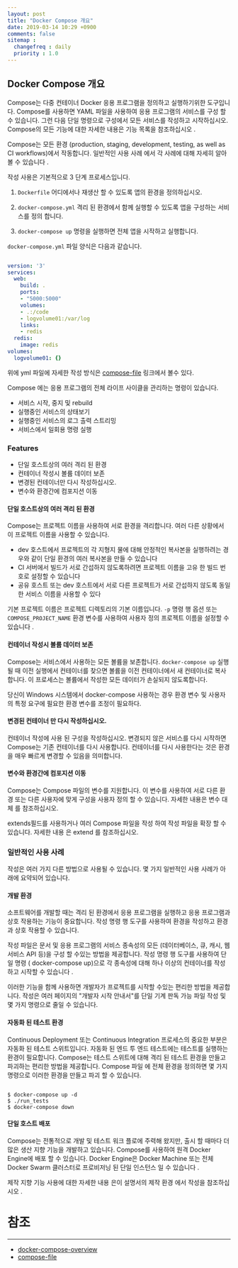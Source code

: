 ```yaml
---
layout: post
title: "Docker Compose 개요"
date: 2019-03-14 10:29 +0900
comments: false
sitemap :
  changefreq : daily
  priority : 1.0
---
```

## Docker Compose 개요

Compose는 다중 컨테이너 Docker 응용 프로그램을 정의하고 실행하기위한 도구입니다. 
Compose를 사용하면 YAML 파일을 사용하여 응용 프로그램의 서비스를 구성 할 수 있습니다. 
그런 다음 단일 명령으로 구성에서 모든 서비스를 작성하고 시작하십시오. 
Compose의 모든 기능에 대한 자세한 내용은 기능 목록을 참조하십시오 .

Compose는 모든 환경 (production, staging, development, testing, as well as CI workflows)에서 작동합니다. 
일반적인 사용 사례 에서 각 사례에 대해 자세히 알아볼 수 있습니다 .

작성 사용은 기본적으로 3 단계 프로세스입니다.

1. `Dockerfile` 어디에서나 재생산 할 수 있도록 앱의 환경을 정의하십시오.

1. `docker-compose.yml` 격리 된 환경에서 함께 실행할 수 있도록 앱을 구성하는 서비스를 정의 합니다.

1. `docker-compose up` 명령을 실행하면 전체 앱을 시작하고 실행합니다.

`docker-compose.yml` 파일 양식은 다음과 같습니다.

```yaml

version: '3'
services:
  web:
    build: .
    ports:
    - "5000:5000"
    volumes:
    - .:/code
    - logvolume01:/var/log
    links:
    - redis
  redis:
    image: redis
volumes:
  logvolume01: {}

```

위에 yml 파일에 자세한 작성 방식은 [compose-file](https://docs.docker.com/compose/compose-file/) 링크에서 볼수 있다.

Compose 에는 응용 프로그램의 전체 라이프 사이클을 관리하는 명령이 있습니다.

* 서비스 시작, 중지 및 rebuild
* 실행중인 서비스의 상태보기
* 실행중인 서비스의 로그 출력 스트리밍
* 서비스에서 일회용 명령 실행

### Features

* 단일 호스트상의 여러 격리 된 환경
* 컨테이너 작성시 볼륨 데이터 보존
* 변경된 컨테이너만 다시 작성하십시오.
* 변수와 환경간에 컴포지션 이동

#### 단일 호스트상의 여러 격리 된 환경

Compose는 프로젝트 이름을 사용하여 서로 환경을 격리합니다. 
여러 다른 상황에서 이 프로젝트 이름을 사용할 수 있습니다.

* dev 호스트에서 프로젝트의 각 지형지 물에 대해 안정적인 복사본을 실행하려는 경우와 같이 단일 환경의 여러 복사본을 만들 수 있습니다
* CI 서버에서 빌드가 서로 간섭하지 않도록하려면 프로젝트 이름을 고유 한 빌드 번호로 설정할 수 있습니다
* 공유 호스트 또는 dev 호스트에서 서로 다른 프로젝트가 서로 간섭하지 않도록 동일한 서비스 이름을 사용할 수 있다

기본 프로젝트 이름은 프로젝트 디렉토리의 기본 이름입니다.
`-p` 명령 행 옵션 또는 `COMPOSE_PROJECT_NAME` 환경 변수를 사용하여 사용자 정의 프로젝트 이름을 설정할 수 있습니다 .

#### 컨테이너 작성시 볼륨 데이터 보존

Compose는 서비스에서 사용하는 모든 볼륨을 보존합니다. 
`docker-compose up` 실행될 때 이전 실행에서 컨테이너를 찾으면 볼륨을 이전 컨테이너에서 새 컨테이너로 복사합니다. 
이 프로세스는 볼륨에서 작성한 모든 데이터가 손실되지 않도록합니다.

당신이 Windows 시스템에서 docker-compose 사용하는 경우 환경 변수 및 사용자의 특정 요구에 필요한 환경 변수를 조정이 필요하다.

#### 변경된 컨테이너 만 다시 작성하십시오.

컨테이너 작성에 사용 된 구성을 작성하십시오. 
변경되지 않은 서비스를 다시 시작하면 Compose는 기존 컨테이너를 다시 사용합니다. 
컨테이너를 다시 사용한다는 것은 환경을 매우 빠르게 변경할 수 있음을 의미합니다.

#### 변수와 환경간에 컴포지션 이동

Compose는 Compose 파일의 변수를 지원합니다. 
이 변수를 사용하여 서로 다른 환경 또는 다른 사용자에 맞게 구성을 사용자 정의 할 수 있습니다. 
자세한 내용은 변수 대체 를 참조하십시오.

extends필드를 사용하거나 여러 Compose 파일을 작성 하여 작성 파일을 확장 할 수 있습니다. 
자세한 내용 은 extend 를 참조하십시오.

### 일반적인 사용 사례

작성은 여러 가지 다른 방법으로 사용될 수 있습니다. 몇 가지 일반적인 사용 사례가 아래에 요약되어 있습니다.

#### 개발 환경

소프트웨어를 개발할 때는 격리 된 환경에서 응용 프로그램을 실행하고 응용 프로그램과 상호 작용하는 기능이 중요합니다. 
작성 명령 행 도구를 사용하여 환경을 작성하고 환경과 상호 작용할 수 있습니다.

작성 파일은 문서 및 응용 프로그램의 서비스 종속성의 모든 (데이터베이스, 큐, 캐시, 웹 서비스 API 등)을 구성 할 수있는 방법을 제공합니다. 
작성 명령 행 도구를 사용하여 단일 명령 ( docker-compose up)으로 각 종속성에 대해 하나 이상의 컨테이너를 작성하고 시작할 수 있습니다 .

이러한 기능을 함께 사용하면 개발자가 프로젝트를 시작할 수있는 편리한 방법을 제공합니다. 
작성은 여러 페이지의 "개발자 시작 안내서"를 단일 기계 판독 가능 파일 작성 및 몇 가지 명령으로 줄일 수 있습니다.

#### 자동화 된 테스트 환경

Continuous Deployment 또는 Continuous Integration 프로세스의 중요한 부분은 자동화 된 테스트 스위트입니다. 
자동화 된 엔드 투 엔드 테스트에는 테스트를 실행하는 환경이 필요합니다. 
Compose는 테스트 스위트에 대해 격리 된 테스트 환경을 만들고 파괴하는 편리한 방법을 제공합니다. 
Compose 파일 에 전체 환경을 정의하면 몇 가지 명령으로 이러한 환경을 만들고 파괴 할 수 있습니다.

```

$ docker-compose up -d
$ ./run_tests
$ docker-compose down

```

#### 단일 호스트 배포

Compose는 전통적으로 개발 및 테스트 워크 플로에 주력해 왔지만, 출시 할 때마다 더 많은 생산 지향 기능을 개발하고 있습니다. 
Compose를 사용하여 원격 Docker Engine에 배포 할 수 있습니다. 
Docker Engine은 Docker Machine 또는 전체 Docker Swarm 클러스터로 프로비저닝 된 단일 인스턴스 일 수 있습니다 .

제작 지향 기능 사용에 대한 자세한 내용 은이 설명서의 제작 환경 에서 작성을 참조하십시오 .

# 참조
-----
* [docker-compose-overview](https://docs.docker.com/compose/overview/)
* [compose-file](https://docs.docker.com/compose/compose-file/)


